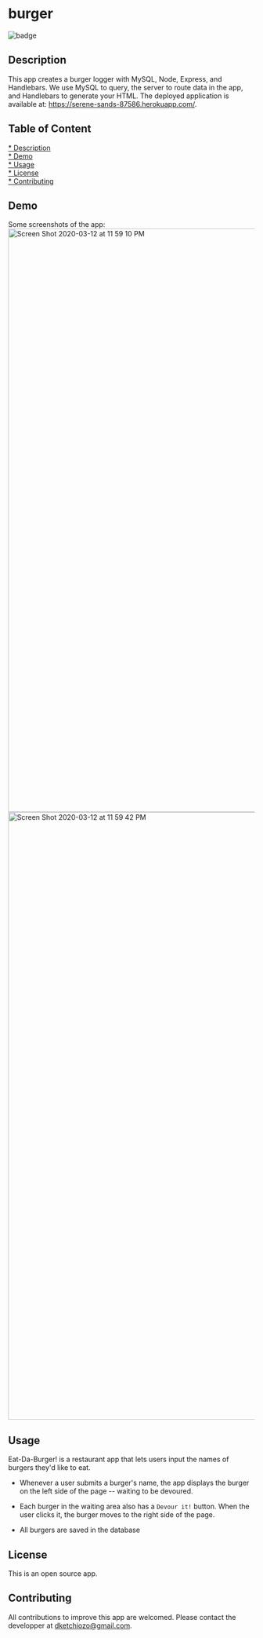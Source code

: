 # burger


![badge](https://img.shields.io/badge/license-MIT-blue)

## Description

This app creates a burger logger with MySQL, Node, Express, and  Handlebars. 
We use MySQL to query, the server to route data in the app, and Handlebars to generate your HTML.
The deployed application is available at: https://serene-sands-87586.herokuapp.com/.

## Table of Content

[* Description](#Description) \
[* Demo](#Demo) \
[* Usage](#Usage) \
[* License](#License) \
[* Contributing](#Contributing) 


## Demo

Some screenshots of the app:\
<img width="1189" alt="Screen Shot 2020-03-12 at 11 59 10 PM" src="https://user-images.githubusercontent.com/58992132/76588646-e2822d00-64bd-11ea-976f-2de565dd9f3b.png">
<img width="1238" alt="Screen Shot 2020-03-12 at 11 59 42 PM" src="https://user-images.githubusercontent.com/58992132/76588643-e01fd300-64bd-11ea-8332-d0f6fdcf932f.png">

## Usage

 Eat-Da-Burger! is a restaurant app that lets users input the names of burgers they'd like to eat.

* Whenever a user submits a burger's name, the app displays the burger on the left side of the page -- waiting to be devoured.

* Each burger in the waiting area also has a `Devour it!` button. When the user clicks it, the burger moves to the right side of the page.

* All burgers are saved in the database

## License

This is an open source app.

## Contributing

All contributions to improve this app are welcomed. Please contact the developper 
at dketchiozo@gmail.com.





